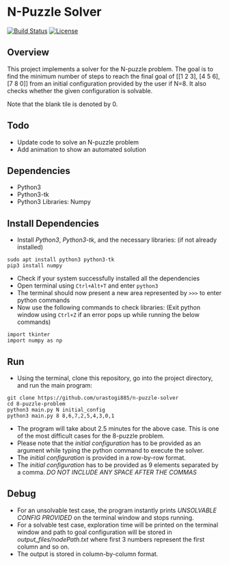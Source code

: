# N-Puzzle Solver
[![Build Status](https://travis-ci.org/urastogi885/n-puzzle-solver.svg?branch=master)](https://travis-ci.org/urastogi885/n-puzzle-solver)
[![License](https://img.shields.io/badge/License-BSD%203--Clause-blue.svg)](https://github.com/urastogi885/n-puzzle-solver/blob/master/LICENSE)

## Overview

This project implements a solver for the N-puzzle problem. The goal is to find the minimum number of steps to reach the
final goal of [[1 2 3], [4 5 6], [7 8 0]] from an initial configuration provided by the user if N=8. It also checks whether the
given configuration is solvable.

Note that the blank tile is denoted by 0.

## Todo

- Update code to solve an N-puzzle problem
- Add animation to show an automated solution

## Dependencies

- Python3
- Python3-tk
- Python3 Libraries: Numpy

## Install Dependencies

- Install *Python3*, *Python3-tk*, and the necessary libraries: (if not already installed)

````
sudo apt install python3 python3-tk
pip3 install numpy
````

- Check if your system successfully installed all the dependencies
- Open terminal using ````Ctrl+Alt+T```` and enter ````python3````
- The terminal should now present a new area represented by ````>>>```` to enter python commands
- Now use the following commands to check libraries: (Exit python window using ````Ctrl+Z```` if an error pops up while 
running the below commands)

````
import tkinter
import numpy as np
````

## Run

- Using the terminal, clone this repository, go into the project directory, and run the main program:

````
git clone https://github.com/urastogi885/n-puzzle-solver
cd 8-puzzle-problem
python3 main.py N initial_config
python3 main.py 8 8,6,7,2,5,4,3,0,1
````

- The program will take about 2.5 minutes for the above case. This is one of the most difficult cases for the 8-puzzle
problem. 
- Please note that the *initial configuration* has to be provided as an argument while typing the python command to
execute the solver.
- The *initial configuration* is provided in a row-by-row format.
- The *initial configuration* has to be provided as 9 elements separated by a comma. *DO NOT INCLUDE ANY SPACE AFTER THE
COMMAS*

## Debug

- For an unsolvable test case, the program instantly prints *UNSOLVABLE CONFIG PROVIDED* on the terminal window and
stops running.
- For a solvable test case, exploration time will be printed on the terminal window and path to goal configuration
will be stored in *output_files/nodePath.txt* where first 3 numbers represent the first column and so on.
- The output is stored in column-by-column format.
